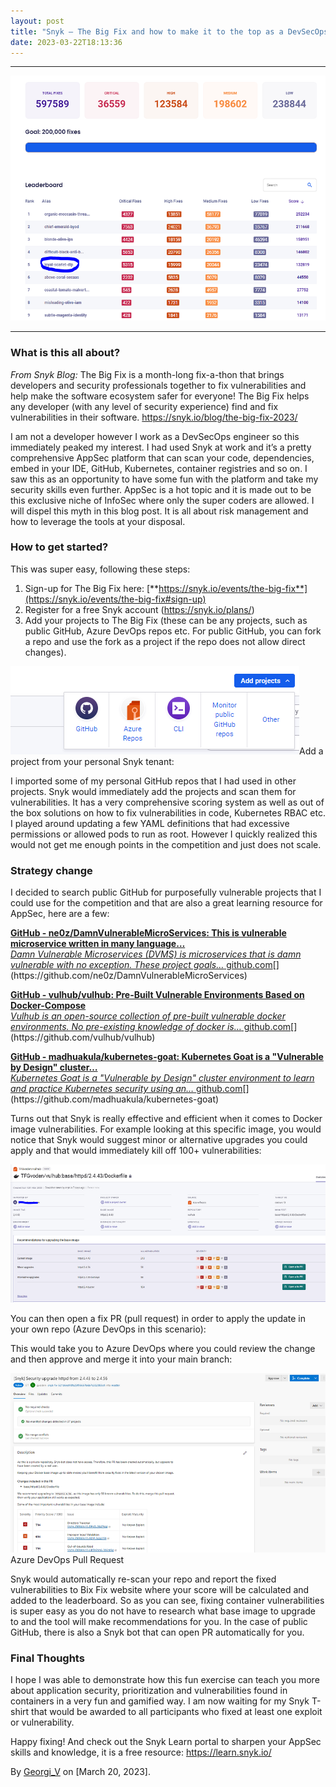 ```yaml
---
layout: post
title: "Snyk — The Big Fix and how to make it to the top as a DevSecOps Engineer"
date: 2023-03-22T18:13:36
---
```


* * *

![](/assets/images/snyk-the-big-fix-and-how-to-make-it-to-the-top-as-a-devsecops-engineer-0.png)

* * *

### What is this all about?

_From Snyk Blog:_ The Big Fix is a month-long fix-a-thon that brings developers and security professionals together to fix vulnerabilities and help make the software ecosystem safer for everyone! The Big Fix helps any developer (with any level of security experience) find and fix vulnerabilities in their software. <https://snyk.io/blog/the-big-fix-2023/>

I am not a developer however I work as a DevSecOps engineer so this immediately peaked my interest. I had used Snyk at work and it’s a pretty comprehensive AppSec platform that can scan your code, dependencies, embed in your IDE, GitHub, Kubernetes, container registries and so on. I saw this as an opportunity to have some fun with the platform and take my security skills even further. AppSec is a hot topic and it is made out to be this exclusive niche of InfoSec where only the super coders are allowed. I will dispel this myth in this blog post. It is all about risk management and how to leverage the tools at your disposal.

### How to get started?

This was super easy, following these steps:

  1. Sign-up for The Big Fix here: [**https://snyk.io/events/the-big-fix**](https://snyk.io/events/the-big-fix#sign-up)
  2. Register for a free Snyk account (<https://snyk.io/plans/>)
  3. Add your projects to The Big Fix (these can be any projects, such as public GitHub, Azure DevOps repos etc. For public GitHub, you can fork a repo and use the fork as a project if the repo does not allow direct changes).

![](/assets/images/snyk-the-big-fix-and-how-to-make-it-to-the-top-as-a-devsecops-engineer-1.png)Add a project from your personal Snyk tenant:

I imported some of my personal GitHub repos that I had used in other projects. Snyk would immediately add the projects and scan them for vulnerabilities. It has a very comprehensive scoring system as well as out of the box solutions on how to fix vulnerabilities in code, Kubernetes RBAC etc. I played around updating a few YAML definitions that had excessive permissions or allowed pods to run as root. However I quickly realized this would not get me enough points in the competition and just does not scale.

### Strategy change

I decided to search public GitHub for purposefully vulnerable projects that I could use for the competition and that are also a great learning resource for AppSec, here are a few:

[**GitHub - ne0z/DamnVulnerableMicroServices: This is vulnerable microservice written in many language…**  
 _Damn Vulnerable Microservices (DVMS) is microservices that is damn vulnerable with no exception. These project goals…_ github.com](https://github.com/ne0z/DamnVulnerableMicroServices "https://github.com/ne0z/DamnVulnerableMicroServices")[](https://github.com/ne0z/DamnVulnerableMicroServices)

[**GitHub - vulhub/vulhub: Pre-Built Vulnerable Environments Based on Docker-Compose**  
 _Vulhub is an open-source collection of pre-built vulnerable docker environments. No pre-existing knowledge of docker is…_ github.com](https://github.com/vulhub/vulhub "https://github.com/vulhub/vulhub")[](https://github.com/vulhub/vulhub)

[**GitHub - madhuakula/kubernetes-goat: Kubernetes Goat is a "Vulnerable by Design" cluster…**  
 _Kubernetes Goat is a "Vulnerable by Design" cluster environment to learn and practice Kubernetes security using an…_ github.com](https://github.com/madhuakula/kubernetes-goat "https://github.com/madhuakula/kubernetes-goat")[](https://github.com/madhuakula/kubernetes-goat)

Turns out that Snyk is really effective and efficient when it comes to Docker image vulnerabilities. For example looking at this specific image, you would notice that Snyk would suggest minor or alternative upgrades you could apply and that would immediately kill off 100+ vulnerabilities:

![](/assets/images/snyk-the-big-fix-and-how-to-make-it-to-the-top-as-a-devsecops-engineer-2.png)

You can then open a fix PR (pull request) in order to apply the update in your own repo (Azure DevOps in this scenario):

This would take you to Azure DevOps where you could review the change and then approve and merge it into your main branch:

![](/assets/images/snyk-the-big-fix-and-how-to-make-it-to-the-top-as-a-devsecops-engineer-3.png)Azure DevOps Pull Request

Snyk would automatically re-scan your repo and report the fixed vulnerabilities to Bix Fix website where your score will be calculated and added to the leaderboard. So as you can see, fixing container vulnerabilities is super easy as you do not have to research what base image to upgrade to and the tool will make recommendations for you. In the case of public GitHub, there is also a Snyk bot that can open PR automatically for you.

### Final Thoughts

I hope I was able to demonstrate how this fun exercise can teach you more about application security, prioritization and vulnerabilities found in containers in a very fun and gamified way. I am now waiting for my Snyk T-shirt that would be awarded to all participants who fixed at least one exploit or vulnerability.

Happy fixing! And check out the Snyk Learn portal to sharpen your AppSec skills and knowledge, it is a free resource: https://learn.snyk.io/

By [Georgi_V](https://www.linkedin.com/in/gvoden/) on [March 20, 2023].
